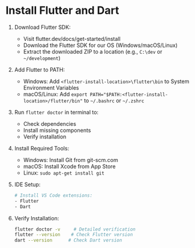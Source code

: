 # Install Flutter and Dart

1. Download Flutter SDK:
   - Visit flutter.dev/docs/get-started/install
   - Download the Flutter SDK for our OS (Windows/macOS/Linux)
   - Extract the downloaded ZIP to a location (e.g., `C:\dev` or `~/development`)

2. Add Flutter to PATH:
   - Windows: Add `<flutter-install-location>\flutter\bin` to System Environment Variables
   - macOS/Linux: Add `export PATH="$PATH:<flutter-install-location>/flutter/bin"` to `~/.bashrc` or `~/.zshrc`

3. Run `flutter doctor` in terminal to:
   - Check dependencies
   - Install missing components
   - Verify installation

4. Install Required Tools:
   - Windows: Install Git from git-scm.com
   - macOS: Install Xcode from App Store
   - Linux: `sudo apt-get install git`

5. IDE Setup:
   ```bash
   # Install VS Code extensions:
   - Flutter
   - Dart
   ```

6. Verify Installation:
   ```bash
   flutter doctor -v     # Detailed verification
   flutter --version    # Check Flutter version
   dart --version      # Check Dart version
   ```
